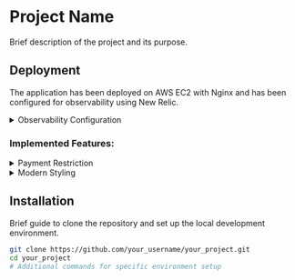 # Project Name

Brief description of the project and its purpose.

## Deployment

The application has been deployed on AWS EC2 with Nginx and has been configured for observability using New Relic.

<details>
<summary>Observability Configuration</summary>
  
New Relic has been integrated to monitor the performance and health of the application.
</details>

### Implemented Features:

<details>
<summary>Payment Restriction</summary>
  
Functionality has been implemented to not accept payments with American Express cards.
</details>

<details>
<summary>Modern Styling</summary>
  
The design and styling of the page have been done following modern standards.
</details>

## Installation

Brief guide to clone the repository and set up the local development environment.

```bash
git clone https://github.com/your_username/your_project.git
cd your_project
# Additional commands for specific environment setup
